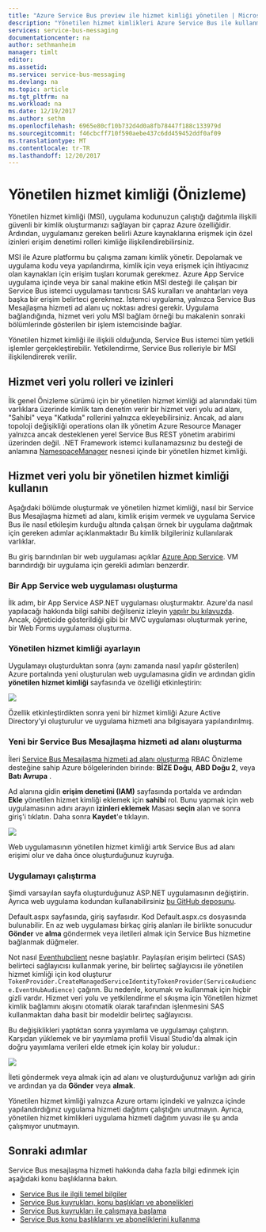 ```yaml
---
title: "Azure Service Bus preview ile hizmet kimliği yönetilen | Microsoft Docs"
description: "Yönetilen hizmet kimlikleri Azure Service Bus ile kullanmak"
services: service-bus-messaging
documentationcenter: na
author: sethmanheim
manager: timlt
editor: 
ms.assetid: 
ms.service: service-bus-messaging
ms.devlang: na
ms.topic: article
ms.tgt_pltfrm: na
ms.workload: na
ms.date: 12/19/2017
ms.author: sethm
ms.openlocfilehash: 6965e80cf10b732d4d0a8fb78447f188c133979d
ms.sourcegitcommit: f46cbcff710f590aebe437c6dd459452ddf0af09
ms.translationtype: MT
ms.contentlocale: tr-TR
ms.lasthandoff: 12/20/2017
---
```

# <a name="managed-service-identity-preview"></a>Yönetilen hizmet kimliği (Önizleme)

Yönetilen hizmet kimliği (MSI), uygulama kodunuzun çalıştığı dağıtımla ilişkili güvenli bir kimlik oluşturmanızı sağlayan bir çapraz Azure özelliğidir. Ardından, uygulamanız gereken belirli Azure kaynaklarına erişmek için özel izinleri erişim denetimi rolleri kimliğe ilişkilendirebilirsiniz.

MSI ile Azure platformu bu çalışma zamanı kimlik yönetir. Depolamak ve uygulama kodu veya yapılandırma, kimlik için veya erişmek için ihtiyacınız olan kaynakları için erişim tuşları korumak gerekmez. Azure App Service uygulama içinde veya bir sanal makine etkin MSI desteği ile çalışan bir Service Bus istemci uygulaması tanıtıcısı SAS kuralları ve anahtarları veya başka bir erişim belirteci gerekmez. İstemci uygulama, yalnızca Service Bus Mesajlaşma hizmeti ad alanı uç noktası adresi gerekir. Uygulama bağlandığında, hizmet veri yolu MSI bağlam örneği bu makalenin sonraki bölümlerinde gösterilen bir işlem istemcisinde bağlar. 

Yönetilen hizmet kimliği ile ilişkili olduğunda, Service Bus istemci tüm yetkili işlemler gerçekleştirebilir. Yetkilendirme, Service Bus rolleriyle bir MSI ilişkilendirerek verilir. 

## <a name="service-bus-roles-and-permissions"></a>Hizmet veri yolu rolleri ve izinleri

İlk genel Önizleme sürümü için bir yönetilen hizmet kimliği ad alanındaki tüm varlıklara üzerinde kimlik tam denetim verir bir hizmet veri yolu ad alanı, "Sahibi" veya "Katkıda" rollerini yalnızca ekleyebilirsiniz. Ancak, ad alanı topoloji değişikliği operations olan ilk yönetim Azure Resource Manager yalnızca ancak desteklenen yerel Service Bus REST yönetim arabirimi üzerinden değil. .NET Framework istemci kullanamazsınız bu desteği de anlamına [NamespaceManager](/dotnet/api/microsoft.servicebus.namespacemanager) nesnesi içinde bir yönetilen hizmet kimliği.

## <a name="use-service-bus-with-a-managed-service-identity"></a>Hizmet veri yolu bir yönetilen hizmet kimliği kullanın

Aşağıdaki bölümde oluşturmak ve yönetilen hizmet kimliği, nasıl bir Service Bus Mesajlaşma hizmeti ad alanı, kimlik erişim vermek ve uygulama Service Bus ile nasıl etkileşim kurduğu altında çalışan örnek bir uygulama dağıtmak için gereken adımlar açıklanmaktadır Bu kimlik bilgileriniz kullanılarak varlıklar.

Bu giriş barındırılan bir web uygulaması açıklar [Azure App Service](https://azure.microsoft.com/services/app-service/). VM barındırdığı bir uygulama için gerekli adımları benzerdir.

### <a name="create-an-app-service-web-application"></a>Bir App Service web uygulaması oluşturma

İlk adım, bir App Service ASP.NET uygulaması oluşturmaktır. Azure'da nasıl yapılacağı hakkında bilgi sahibi değilseniz izleyin [yapılır bu kılavuzda](../app-service/app-service-web-get-started-dotnet-framework.md). Ancak, öğreticide gösterildiği gibi bir MVC uygulaması oluşturmak yerine, bir Web Forms uygulaması oluşturma.

### <a name="set-up-the-managed-service-identity"></a>Yönetilen hizmet kimliği ayarlayın

Uygulamayı oluşturduktan sonra (aynı zamanda nasıl yapılır gösterilen) Azure portalında yeni oluşturulan web uygulamasına gidin ve ardından gidin **yönetilen hizmet kimliği** sayfasında ve özelliği etkinleştirin: 

![](./media/service-bus-managed-service-identity/msi1.png)

Özellik etkinleştirdikten sonra yeni bir hizmet kimliği Azure Active Directory'yi oluşturulur ve uygulama hizmeti ana bilgisayara yapılandırılmış.

### <a name="create-a-new-service-bus-messaging-namespace"></a>Yeni bir Service Bus Mesajlaşma hizmeti ad alanı oluşturma

İleri [Service Bus Mesajlaşma hizmeti ad alanı oluşturma](service-bus-create-namespace-portal.md) RBAC Önizleme desteğine sahip Azure bölgelerinden birinde: **BİZE Doğu**, **ABD Doğu 2**, veya **Batı Avrupa** . 

Ad alanına gidin **erişim denetimi (IAM)** sayfasında portalda ve ardından **Ekle** yönetilen hizmet kimliği eklemek için **sahibi** rol. Bunu yapmak için web uygulamasının adını arayın **izinleri eklemek** Masası **seçin** alan ve sonra giriş'i tıklatın. Daha sonra **Kaydet**'e tıklayın.

![](./media/service-bus-managed-service-identity/msi2.png)
 
Web uygulamasının yönetilen hizmet kimliği artık Service Bus ad alanı erişimi olur ve daha önce oluşturduğunuz kuyruğa. 

### <a name="run-the-app"></a>Uygulamayı çalıştırma

Şimdi varsayılan sayfa oluşturduğunuz ASP.NET uygulamasının değiştirin. Ayrıca web uygulama kodundan kullanabilirsiniz [bu GitHub deposunu](https://github.com/Azure/azure-service-bus/tree/master/samples/DotNet/Microsoft.ServiceBus.Messaging/ManagedServiceIdentity). 

Default.aspx sayfasında, giriş sayfasıdır. Kod Default.aspx.cs dosyasında bulunabilir. En az web uygulaması birkaç giriş alanları ile birlikte sonucudur **Gönder** ve **alma** göndermek veya iletileri almak için Service Bus hizmetine bağlanmak düğmeler.

Not nasıl [Eventhubclient](/dotnet/api/microsoft.servicebus.messaging.messagingfactory) nesne başlatılır. Paylaşılan erişim belirteci (SAS) belirteci sağlayıcısı kullanmak yerine, bir belirteç sağlayıcısı ile yönetilen hizmet kimliği için kod oluşturur `TokenProvider.CreateManagedServiceIdentityTokenProvider(ServiceAudience.EventHubAudience)` çağırın. Bu nedenle, korumak ve kullanmak için hiçbir gizli vardır. Hizmet veri yolu ve yetkilendirme el sıkışma için Yönetilen hizmet kimlik bağlamını akışını otomatik olarak tarafından işlenmesini SAS kullanmaktan daha basit bir modeldir belirteç sağlayıcısı.

Bu değişiklikleri yaptıktan sonra yayımlama ve uygulamayı çalıştırın. Karşıdan yüklemek ve bir yayımlama profili Visual Studio'da almak için doğru yayımlama verileri elde etmek için kolay bir yoludur.:

![](./media/service-bus-managed-service-identity/msi3.png)
 
İleti göndermek veya almak için ad alanı ve oluşturduğunuz varlığın adı girin ve ardından ya da **Gönder** veya **almak**. 
 
Yönetilen hizmet kimliği yalnızca Azure ortamı içindeki ve yalnızca içinde yapılandırdığınız uygulama hizmeti dağıtımı çalıştığını unutmayın. Ayrıca, yönetilen hizmet kimlikleri uygulama hizmeti dağıtım yuvası ile şu anda çalışmıyor unutmayın.

## <a name="next-steps"></a>Sonraki adımlar

Service Bus mesajlaşma hizmeti hakkında daha fazla bilgi edinmek için aşağıdaki konu başlıklarına bakın.

* [Service Bus ile ilgili temel bilgiler](service-bus-fundamentals-hybrid-solutions.md)
* [Service Bus kuyrukları, konu başlıkları ve abonelikleri](service-bus-queues-topics-subscriptions.md)
* [Service Bus kuyrukları ile çalışmaya başlama](service-bus-dotnet-get-started-with-queues.md)
* [Service Bus konu başlıklarını ve aboneliklerini kullanma](service-bus-dotnet-how-to-use-topics-subscriptions.md)